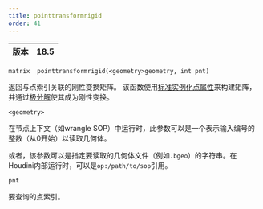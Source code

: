 ```yaml
---
title: pointtransformrigid
order: 41
---
```


| 版本 | 18.5 |
| --- | --- |

`matrix  pointtransformrigid(<geometry>geometry, int pnt)`

返回与点索引关联的刚性变换矩阵。
该函数使用[标准实例化点属性](../../copy/instanceattrs.html)来构建矩阵，并通过[极分解](../transforms-and-space/polardecomp "计算矩阵的极分解")使其成为刚性变换。

`<geometry>`

在节点上下文（如wrangle SOP）中运行时，此参数可以是一个表示输入编号的整数（从0开始）以读取几何体。

或者，该参数可以是指定要读取的几何体文件（例如`.bgeo`）的字符串。在Houdini内部运行时，可以是`op:/path/to/sop`引用。

`pnt`

要查询的点索引。
